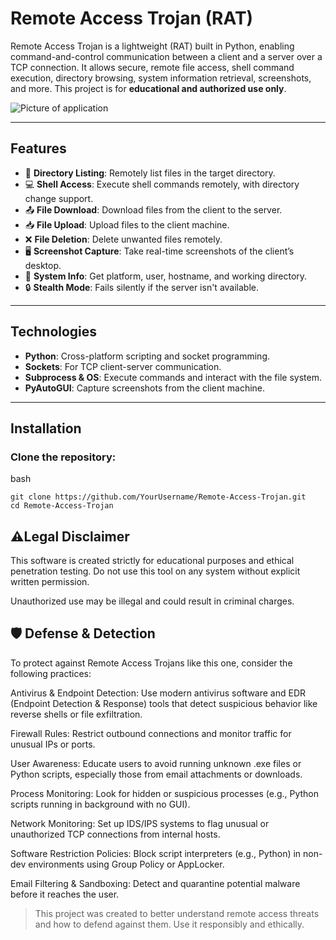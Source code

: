 # Remote Access Trojan (RAT)

Remote Access Trojan is a lightweight (RAT) built in Python, enabling command-and-control communication between a client and a server over a TCP connection. It allows secure, remote file access, shell command execution, directory browsing, system information retrieval, screenshots, and more. This project is for **educational and authorized use only**.

![Picture of application](https://github.com/user-attachments/assets/9c5068ea-d897-469e-983d-233aaefd8555)


---

## Features

- 📁 **Directory Listing**: Remotely list files in the target directory.
- 💻 **Shell Access**: Execute shell commands remotely, with directory change support.
- 📤 **File Download**: Download files from the client to the server.
- 📥 **File Upload**: Upload files to the client machine.
- ❌ **File Deletion**: Delete unwanted files remotely.
- 🖥️ **Screenshot Capture**: Take real-time screenshots of the client’s desktop.
- 🧠 **System Info**: Get platform, user, hostname, and working directory.
- 🔒 **Stealth Mode**: Fails silently if the server isn't available.

---

## Technologies

- **Python**: Cross-platform scripting and socket programming.
- **Sockets**: For TCP client-server communication.
- **Subprocess & OS**: Execute commands and interact with the file system.
- **PyAutoGUI**: Capture screenshots from the client machine.

---

## Installation

### Clone the repository:
bash
```
git clone https://github.com/YourUsername/Remote-Access-Trojan.git
cd Remote-Access-Trojan
```

## ⚠️Legal Disclaimer
This software is created strictly for educational purposes and ethical penetration testing.
Do not use this tool on any system without explicit written permission.

Unauthorized use may be illegal and could result in criminal charges.

## 🛡️ Defense & Detection
To protect against Remote Access Trojans like this one, consider the following practices:

Antivirus & Endpoint Detection: Use modern antivirus software and EDR (Endpoint Detection & Response) tools that detect suspicious behavior like reverse shells or file exfiltration.

Firewall Rules: Restrict outbound connections and monitor traffic for unusual IPs or ports.

User Awareness: Educate users to avoid running unknown .exe files or Python scripts, especially those from email attachments or downloads.

Process Monitoring: Look for hidden or suspicious processes (e.g., Python scripts running in background with no GUI).

Network Monitoring: Set up IDS/IPS systems to flag unusual or unauthorized TCP connections from internal hosts.

Software Restriction Policies: Block script interpreters (e.g., Python) in non-dev environments using Group Policy or AppLocker.

Email Filtering & Sandboxing: Detect and quarantine potential malware before it reaches the user.

> This project was created to better understand remote access threats and how to defend against them. Use it responsibly and ethically.
